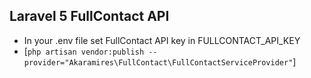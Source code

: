 ## Laravel 5 FullContact API

* In your .env file set FullContact API key in FULLCONTACT_API_KEY
* [`php artisan vendor:publish --provider="Akaramires\FullContact\FullContactServiceProvider"`]
